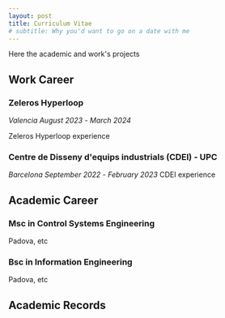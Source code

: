 ```yaml
---
layout: post
title: Curriculum Vitae
# subtitle: Why you'd want to go on a date with me
---
```


Here the academic and work's projects

## Work Career

### Zeleros Hyperloop
*Valencia*
*August 2023* - *March 2024*

Zeleros Hyperloop experience

### Centre de Disseny d'equips industrials (CDEI) - UPC
*Barcelona*
*September 2022* - *February 2023*
CDEI experience

## Academic Career

### Msc in Control Systems Engineering

Padova, etc

### Bsc in Information Engineering

Padova, etc

## Academic Records